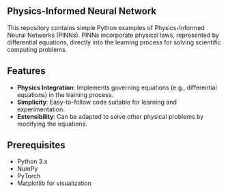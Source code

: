 ## Physics-Informed Neural Network

This repository contains simple Python examples of Physics-Informed Neural Networks (PINNs). PINNs incorporate physical laws, represented by differential equations, directly into the learning process for solving scientific computing problems.



## Features

* **Physics Integration**: Implements governing equations (e.g., differential equations) in the training process.  
* **Simplicity**: Easy-to-follow code suitable for learning and experimentation.  
* **Extensibility**: Can be adapted to solve other physical problems by modifying the equations.


## Prerequisites

* Python 3.x  
* NumPy  
* PyTorch  
* Matplotlib for visualization  
